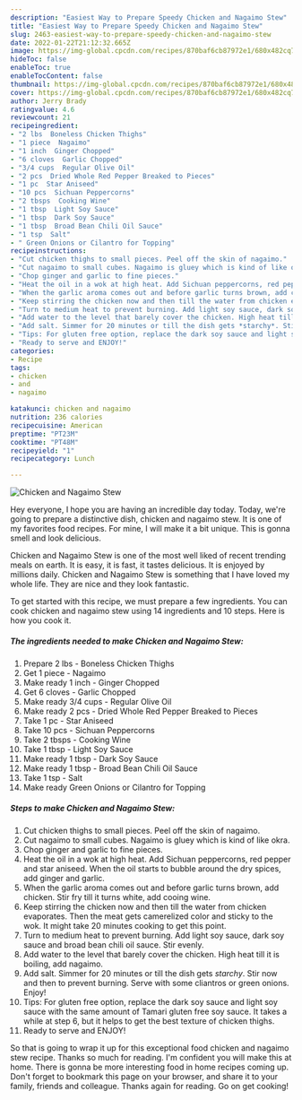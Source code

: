 ```yaml
---
description: "Easiest Way to Prepare Speedy Chicken and Nagaimo Stew"
title: "Easiest Way to Prepare Speedy Chicken and Nagaimo Stew"
slug: 2463-easiest-way-to-prepare-speedy-chicken-and-nagaimo-stew
date: 2022-01-22T21:12:32.665Z
image: https://img-global.cpcdn.com/recipes/870baf6cb87972e1/680x482cq70/chicken-and-nagaimo-stew-recipe-main-photo.jpg
hideToc: false
enableToc: true
enableTocContent: false
thumbnail: https://img-global.cpcdn.com/recipes/870baf6cb87972e1/680x482cq70/chicken-and-nagaimo-stew-recipe-main-photo.jpg
cover: https://img-global.cpcdn.com/recipes/870baf6cb87972e1/680x482cq70/chicken-and-nagaimo-stew-recipe-main-photo.jpg
author: Jerry Brady
ratingvalue: 4.6
reviewcount: 21
recipeingredient:
- "2 lbs  Boneless Chicken Thighs"
- "1 piece  Nagaimo"
- "1 inch  Ginger Chopped"
- "6 cloves  Garlic Chopped"
- "3/4 cups  Regular Olive Oil"
- "2 pcs  Dried Whole Red Pepper Breaked to Pieces"
- "1 pc  Star Aniseed"
- "10 pcs  Sichuan Peppercorns"
- "2 tbsps  Cooking Wine"
- "1 tbsp  Light Soy Sauce"
- "1 tbsp  Dark Soy Sauce"
- "1 tbsp  Broad Bean Chili Oil Sauce"
- "1 tsp  Salt"
- " Green Onions or Cilantro for Topping"
recipeinstructions:
- "Cut chicken thighs to small pieces. Peel off the skin of nagaimo."
- "Cut nagaimo to small cubes. Nagaimo is gluey which is kind of like okra."
- "Chop ginger and garlic to fine pieces."
- "Heat the oil in a wok at high heat. Add Sichuan peppercorns, red pepper and star aniseed. When the oil starts to bubble around the dry spices, add ginger and garlic."
- "When the garlic aroma comes out and before garlic turns brown, add chicken. Stir fry till it turns white, add cooing wine."
- "Keep stirring the chicken now and then till the water from chicken evaporates. Then the meat gets camerelized color and sticky to the wok. It might take 20 minutes cooking to get this point."
- "Turn to medium heat to prevent burning. Add light soy sauce, dark soy sauce and broad bean chili oil sauce. Stir evenly."
- "Add water to the level that barely cover the chicken. High heat till it is boiling, add nagaimo."
- "Add salt. Simmer for 20 minutes or till the dish gets *starchy*. Stir now and then to prevent burning. Serve with some cliantros or green onions. Enjoy!"
- "Tips: For gluten free option, replace the dark soy sauce and light soy sauce with the same amount of Tamari gluten free soy sauce.  It takes a while at step 6, but it helps to get the best texture of chicken thighs."
- "Ready to serve and ENJOY!"
categories:
- Recipe
tags:
- chicken
- and
- nagaimo

katakunci: chicken and nagaimo 
nutrition: 236 calories
recipecuisine: American
preptime: "PT23M"
cooktime: "PT48M"
recipeyield: "1"
recipecategory: Lunch

---
```



![Chicken and Nagaimo Stew](https://img-global.cpcdn.com/recipes/870baf6cb87972e1/680x482cq70/chicken-and-nagaimo-stew-recipe-main-photo.jpg)

Hey everyone, I hope you are having an incredible day today. Today, we're going to prepare a distinctive dish, chicken and nagaimo stew. It is one of my favorites food recipes. For mine, I will make it a bit unique. This is gonna smell and look delicious.



Chicken and Nagaimo Stew is one of the most well liked of recent trending meals on earth. It is easy, it is fast, it tastes delicious. It is enjoyed by millions daily. Chicken and Nagaimo Stew is something that I have loved my whole life. They are nice and they look fantastic.


To get started with this recipe, we must prepare a few ingredients. You can cook chicken and nagaimo stew using 14 ingredients and 10 steps. Here is how you cook it.

<!--inarticleads1-->

##### The ingredients needed to make Chicken and Nagaimo Stew:

1. Prepare 2 lbs - Boneless Chicken Thighs
1. Get 1 piece - Nagaimo
1. Make ready 1 inch - Ginger Chopped
1. Get 6 cloves - Garlic Chopped
1. Make ready 3/4 cups - Regular Olive Oil
1. Make ready 2 pcs - Dried Whole Red Pepper Breaked to Pieces
1. Take 1 pc - Star Aniseed
1. Take 10 pcs - Sichuan Peppercorns
1. Take 2 tbsps - Cooking Wine
1. Take 1 tbsp - Light Soy Sauce
1. Make ready 1 tbsp - Dark Soy Sauce
1. Make ready 1 tbsp - Broad Bean Chili Oil Sauce
1. Take 1 tsp - Salt
1. Make ready  Green Onions or Cilantro for Topping




<!--inarticleads2-->

##### Steps to make Chicken and Nagaimo Stew:

1. Cut chicken thighs to small pieces. Peel off the skin of nagaimo.
1. Cut nagaimo to small cubes. Nagaimo is gluey which is kind of like okra.
1. Chop ginger and garlic to fine pieces.
1. Heat the oil in a wok at high heat. Add Sichuan peppercorns, red pepper and star aniseed. When the oil starts to bubble around the dry spices, add ginger and garlic.
1. When the garlic aroma comes out and before garlic turns brown, add chicken. Stir fry till it turns white, add cooing wine.
1. Keep stirring the chicken now and then till the water from chicken evaporates. Then the meat gets camerelized color and sticky to the wok. It might take 20 minutes cooking to get this point.
1. Turn to medium heat to prevent burning. Add light soy sauce, dark soy sauce and broad bean chili oil sauce. Stir evenly.
1. Add water to the level that barely cover the chicken. High heat till it is boiling, add nagaimo.
1. Add salt. Simmer for 20 minutes or till the dish gets *starchy*. Stir now and then to prevent burning. Serve with some cliantros or green onions. Enjoy!
1. Tips: For gluten free option, replace the dark soy sauce and light soy sauce with the same amount of Tamari gluten free soy sauce.  It takes a while at step 6, but it helps to get the best texture of chicken thighs.
1. Ready to serve and ENJOY!



So that is going to wrap it up for this exceptional food chicken and nagaimo stew recipe. Thanks so much for reading. I'm confident you will make this at home. There is gonna be more interesting food in home recipes coming up. Don't forget to bookmark this page on your browser, and share it to your family, friends and colleague. Thanks again for reading. Go on get cooking!
